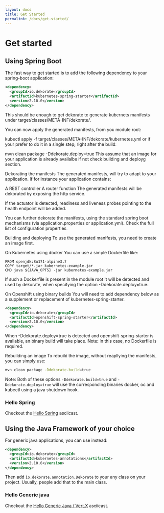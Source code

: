 ```yaml
---
layout: docs
title: Get Started
permalink: /docs/get-started/
---
```


# Get started

## Using Spring Boot
The fast way to get started is to add the following dependency to your spring-boot application:

```xml
<dependency>
  <groupId>io.dekorate</groupId>
  <artifactId>kubernetes-spring-starter</artifactId>
  <version>2.10.0</version>
</dependency>
```

This should be enough to get dekorate to generate kubernets manifests under target/classes/META-INF/dekorate/.

You can now apply the generated manifests, from you module root:

kubectl apply -f target/classes/META-INF/dekorate/kubernetes.yml
or if your prefer to do it in a single step, right after the build:

mvn clean package -Ddekorate.deploy=true
This assume that an image for your application is already availalbe if not check building and deployg section.

Dekorating the manifests
The generated manifests, will try to adapt to your application. If for instance your application contains:

A REST controller
A router function
The generated manifests will be dekorated by exposing the http service.

If the actuator is detected, readiness and liveness probes pointing to the health endpoint will be added.

You can further dekorate the manifests, using the standard spring boot mechanisms (via application.properties or application.yml). Check the full list of configuration properties.

Building and deploying
To use the generated manifests, you need to create an image first.

On Kubernetes using docker
You can use a simple Dockerfile like:

```
FROM openjdk:8u171-alpine3.7
COPY target/*.jar kubernetes-example.jar
CMD java ${JAVA_OPTS} -jar kubernetes-example.jar
```

If such a Dockerfile is present in the module root it will be detected and used by dekorate, when specifying the option -Ddekorate.deploy=true.

On Openshift using binary builds
You will need to add dependency below as a supplement or replacement of kubernetes-spring-starter.

```xml
<dependency>
  <groupId>io.dekorate</groupId>
  <artifactId>openshift-spring-starter</artifactId>
  <version>2.10.0</version>
</dependency>
```

When -Ddekorate.deploy=true is detected and openshift-spring-starter is available, an binary build will take place. Note: In this case, no Dockerfile is required.

Rebuilding an image
To rebuild the image, without reapllying the manifests, you can simply use:

```sh
mvn clean package -Ddekorate.build=true
```
Note: Both of these options `-Ddekorate.build=true` and `-Ddekorate.deploy=true` will use the corresponding binaries docker, oc and kubectl using a java shutdown hook.

### Hello Spring 

Checkout the [Hello Spring]({{site.baseurl}}/docs/spring-boot) asciicast.

## Using the Java Framework of your choice

For generic java applications, you can use instead:

```xml
<dependency>
  <groupId>io.dekorate</groupId>
  <artifactId>kubernetes-annotations</artifactId>
  <version>2.10.0</version>
</dependency>
```

Then add `io.dekorate.annotation.Dekorate` to your any class on your project. Usually, people add that to the main class.

### Hello Generic java

Checkout the [Hello Generic Java / Vert.X]({{site.baseurl}}/docs/generic-java-application) asciicast.


